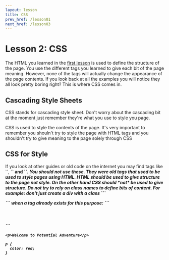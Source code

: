 ```yaml
---
layout: lesson
title: CSS
prev_href: /lesson01
next_href: /lesson03
---
```

Lesson 2: CSS
=============

The HTML you learned in the [first lesson](../lesson01) is used to define the structure of the page.
You use the different tags you learned to give each bit of the page meaning. However, none of the tags
will actually change the appearance of the page contents. If you look back at all the examples you will
notice they all look pretty boring right? This is where CSS comes in.

<div class="note note-info">
  <h2>Cascading Style Sheets</h2>
  <p>CSS stands for cascading style sheet. Don't worry about the cascading bit at the moment just
  remember they're what you use to style you page.</p>
</div>

CSS is used to style the contents of the page. It's very important to remember you shouln't try to style
the page with HTML tags and you shouldn't try to give meaning to the page solely through CSS</p>

<div class="note note-key">
  <h2>CSS for Style</h2>
  <p>If you look at other guides or old code on the internet you may find tags like `<font>`, `<b>` and `<i>`.
  You should not use these. They were old tags that used to be used to style pages using HTML. HTML should be
  used to give structure to the page not style. On the other hand CSS should *not* be used to give structure.
  Do not try to rely on class names to define bits of content. For example: don't just create a div with a class
```
<div class="header"></div>
```
  when a tag already exists for this purpose:
```
  <header></header>
```</p>
</div>

<!--
language: markup
-->
    <p>Welcome to Potential Adventure</p>
    
<!--
language: css
preview: css(markup01)
-->
    p {
      color: red;
    }
